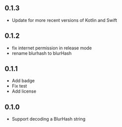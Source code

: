 ## 0.1.3

* Update for more recent versions of Kotlin and Swift

## 0.1.2

* fix internet permission in release mode
* rename blurhash to blurHash

## 0.1.1

* Add badge
* Fix test
* Add license

## 0.1.0

* Support decoding a BlurHash string
